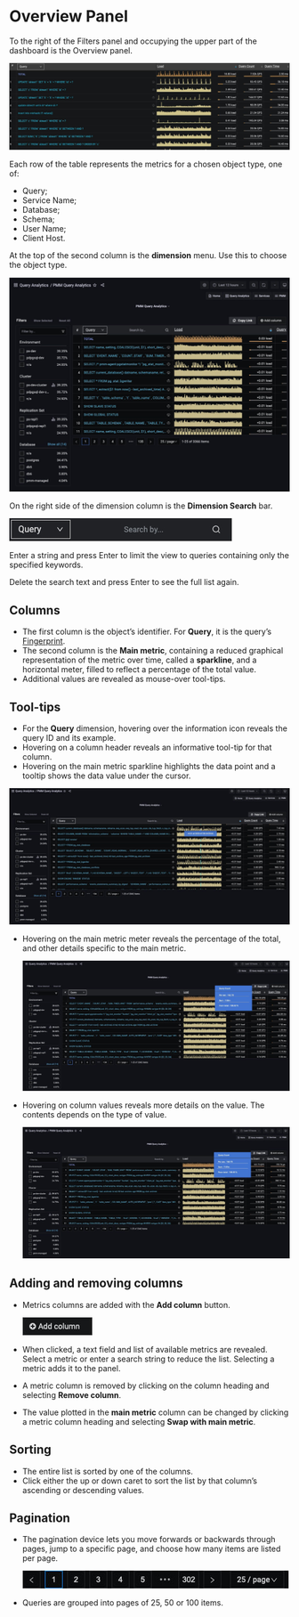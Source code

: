 # Overview Panel

To the right of the Filters panel and occupying the upper part of the dashboard is the Overview panel.

![!image](../../../images/PMM_Query_Analytics_overview-table.jpg)

Each row of the table represents the metrics for a chosen object type, one of:

- Query;
- Service Name;
- Database;
- Schema;
- User Name;
- Client Host.

At the top of the second column is the **dimension** menu. Use this to choose the object type.

![!image](../../../images/PMM_Query_Analytics_Menus_Dimension_Selector.jpg)

On the right side of the dimension column is the **Dimension Search** bar.

![!image](../../../images/PMM_Query_Analytics_Panels_Dimension_Search.jpg)

Enter a string and press Enter to limit the view to queries containing only the specified keywords.

Delete the search text and press Enter to see the full list again.

## Columns

- The first column is the object’s identifier. For **Query**, it is the query’s [Fingerprint](../../../reference/glossary.md#fingerprint).
- The second column is the **Main metric**, containing a reduced graphical representation of the metric over time, called a **sparkline**, and a horizontal meter, filled to reflect a percentage of the total value.
- Additional values are revealed as mouse-over tool-tips.

## Tool-tips

- For the **Query** dimension, hovering over the information icon <i class="fa fa-info-circle"></i> reveals the query ID and its example.
- Hovering on a column header reveals an informative tool-tip for that column.
- Hovering on the main metric sparkline highlights the data point and a tooltip shows the data value under the cursor.

![!image](../../../images/PMM_Query_Analytics_Main_Metric_Sparkline.jpg)

- Hovering on the main metric meter reveals the percentage of the total, and other details specific to the main metric.

    ![!image](../../../images/PMM_Query_Analytics_Tooltips_Metric_Tooltip.jpg)

- Hovering on column values reveals more details on the value. The contents depends on the type of value.

    ![!image](../../../images/PMM_Query_Analytics_Metric_Tooltip.jpg)

## Adding and removing columns

- Metrics columns are added with the **Add column** button.

    ![!image](../../../images/PMM_Query_Analytics_Devices_Add_Columns.jpg)

- When clicked, a text field and list of available metrics are revealed. Select a metric or enter a search string to reduce the list. Selecting a metric adds it to the panel.
- A metric column is removed by clicking on the column heading and selecting **Remove column**.
- The value plotted in the **main metric** column can be changed by clicking a metric column heading and selecting **Swap with main metric**.

## Sorting

- The entire list is sorted by one of the columns.
- Click either the up or down caret to sort the list by that column’s ascending or descending values.

## Pagination

- The pagination device lets you move forwards or backwards through pages, jump to a specific page, and choose how many items are listed per page.

    ![!image](../../../images/PMM_Query_Analytics_Devices_Pagination.jpg)

- Queries are grouped into pages of 25, 50 or 100 items.